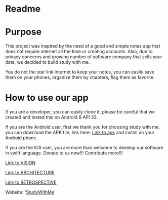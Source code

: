 # Readme

# Purpose

This project was inspired by the need of a good and simple notes app that does not require internet all the time or creating accounts. Also, due to privacy concerns and growing number of software company that sells your data, we decided to build study with me.

You do not the star link internet to keep your notes, you can easily save them on your phones, organize them by chapters, flag them as favorite.

# How to use our app

If you are a developer, you can easily clone it, please be careful that we created and tested this on Android 6 API 33.

If you are the Android user, first we thank you for choosing study with me, you can download the APK file, link here: [Link to apk](app/src/Build/app-studywithme-debug.apk) and install on your Android phone.

If you are the IOS user, you are more than welcome to develop our software in swift language. Donate to us now!!! Contribute more!!!

[Link to VISION](VISION.md)

[Link to ARCHITECTURE](ARCHITECTURE.md)

[Link to RETROSPECTIVE](RETROSPECTIVE.md)

Website: '[StudyWithMe](https://chika-ngene.github.io/)'

